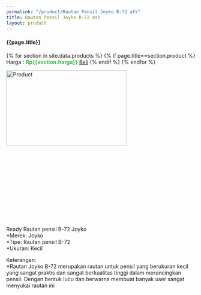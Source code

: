 ```yaml
---
permalink: "/product/Rautan Pensil Joyko B-72 atk"
title: Rautan Pensil Joyko B-72 atk
layout: product
---
```


#### {{page.title}}

{% for section in site.data.products %}
	{% if page.title==section.product %}
Harga : <span style="color:#42b549">**Rp{{section.harga}}**</span>  <a class="btn btn-success" href="http://api.whatsapp.com/send?phone={{site.whatsapp}}&text=kak saya mau beli {{page.title}} 1 buah %0A harga%3A {{section.harga}} bayarnya di kampus ia kak %3A)" style="width:100px;">Beli</a>
	{% endif %}
{% endfor %}

<image src="{{site.baseurl}}/img/Rautan Pensil Joyko B-72 atk.jpg" alt="Product" width="80%" height="50%" style="max-width:400px;max-height:400px"/>

Ready Rautan pensil B-72 Joyko  
*Merek: Joyko  
*Tipe: Rautan pensil B-72  
*Ukuran: Kecil  
  
Keterangan:  
*Rautan Joyko B-72 merupakan rautan untuk pensil yang berukuran kecil yang sangat praktis dan sangat berkualitas tinggi dalam meruncingkan pensil. Dengan bentuk lucu dan berwarna membuat banyak user sangat menyukai rautan ini
